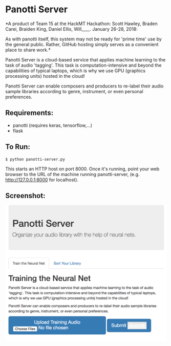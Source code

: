 # Panotti Server

*A product of Team 15 at the HackMT Hackathon: Scott Hawley, Braden Carei, Braiden King, Daniel Ellis, Will____. January 26-28, 2018:  

As with panotti itself, this system may not be ready for 'prime time' use by the general public.  Rather, GitHub hosting simply serves as a convenient place to share work.*

Panotti Server is a cloud-based service that applies machine learning to the task of audio 'tagging'.
This task is computation-intensive and beyond the capabilities of typical laptops, which is why we use GPU (graphics processing units) hosted in the cloud!

Panotti Server can enable composers and producers to re-label their audio sample libraries
according to genre, instrument, or even personal preferences.

## Requirements:
- panotti (requires keras, tensorflow,...)
- flask

## To Run:

    $ python panotti-server.py

This starts an HTTP host on port 8000.  Once it's running, point your web browser to the URL of the machine running panotti-server,
(e.g. http://127.0.0.1:8000 for localhost).

## Screenshot:
![screenshot](screenshot.png)